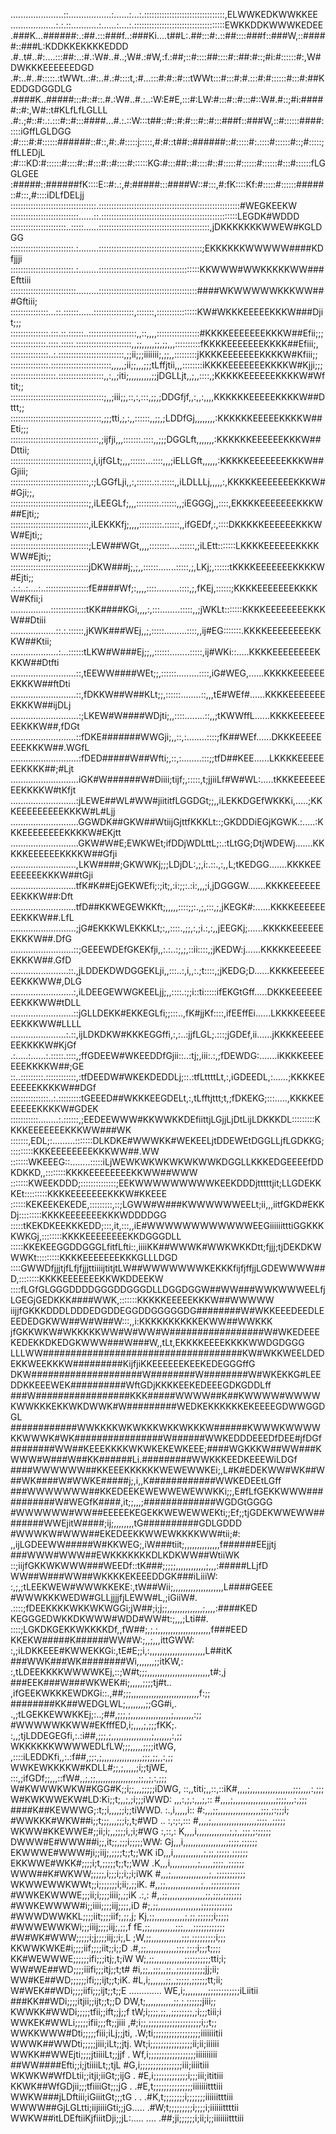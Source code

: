 .....................::.................:......:...:.::::::::::::::::::::::::::::::::,ELWWKEDKWWKKEE
..................:.:.::...........:......:....:.::::::::::::::::::::::::::::::::::::EWKKDDKWWWKEDEE
.###K...######:.:##.:::###f..:###Ki....t##L:.##:::#:.::##::::###f::###W,::#####::###L:KDDKKEKKKKEDDD
.#..t#..#:....:::##:..:#.:W#..#..;W#.:#W,:f.:##;::#::::##::::#::##:#::;#i:#::::::#:,W#DWKKKEEEEEEDGD
.#:..#..#:::::.:tWWt..:#:..#.:#::::t,:#...:::#:#::#:::tWWt:::#:::#:#.:::#:#::::::#:::#:##KEDDGDGGDLG
.####K..#####:::#::#::.#.:W#..#.:..:W:E#E,:::#:LW:#:::#::#:::#::W#.#::;#i:#####::#:,W#::t#KLfLfLGLLL
.#:.;#::#:.:.:::#::#:::####...#.:.::W:::t##::#::#:#:::#::#:::###f::###W,::#::::::####:::::iGffLGLDGG
:#::::#:#::::::######::#::,#:.#:::::j:::::,#:#::t##::######::#:::::#:.::::#::::::#::;#:::::;ffLLEDjL
:#:::KD:#::::::#::::#::#:::#::#::::#::::::KG:#:::##::#::::#::#:::::#::::::#::::::#:::#::::::fLGGLGEE
:#####::######fK::::E::#:.:,#:#####:::####W::#:::,#:fK::::Kf:#:::::#::::::#####::#:::,#::::iDLfDELjj
::::::::::::::::::::::::::::::::::.::::::::::::::::::::::::::::::::::::::::::::::::::::::::#WEGKEEKW
:::::::::::::::::::::::::::......::.::::::::::::::::::::::::::::::::::::::::::::::::::::::LEGDK#WDDD
::::::::::::::::::::::..:::::......::::::::::::::::::::::::::::::::::::::::::::,jDKKKKKKKWWEW#KGLDGG
:::::::::::::::::::::::::.:........:::::::::::::::::::::::::::::::::::::::::;EKKKKKKWWWWW####KDfjjji
:::::::::::::::::::::::::.:........::::::::::::::::::::::::::::::::::::::::KKWWW#WWKKKKKWW###Efttiii
::::::::::::::::::::::::::.........:::::::::::::::::::::::::::::::::::::::####WKWWWWWKKKWW###Gftiii;
:::::::::::::::...::.::::::......::::::::::::::::,:::::::,::::::::::::::::KW#WKKKEEEEEKKKW###Djit;;;
:::::::::::::::.:::.::.::::::..:::::::::::::::::::,,::,,,,:::::::::::::::::#KKKKEEEEEEEKKKW##Efii;;;
::::::::::::::.::::.:::::.::::::::::::::::::::::,,;;,,,,,;;,;;,,,::::::::::fKKKKEEEEEEEKKKK##Efiii;,
:::::::::::::::..:.::::::::::::::::::::::::::,;;ii;;;iiiiiii;,;;,,:::::::::jKKKKEEEEEEEKKKKW#Kfiii;;
:::::::::::::::.::::::::::::::::::::::::,,,,,;ii;;,,,;;;tLffjtii,,,::::::::iKKKKEEEEEEEKKKKW#Kjji;;;
::::::::::::::::::.::::::::::::::::::,,:,,;iti;,,,,,,,,,;;jDGLLjt,,;,,::::,;KKKKKEEEEEEKKKKW#Wftit;;
:::::::::::::::::::::::::::::::::::::;,,;iii;;,::,:,:::,;;,;DDGfjf,,:,,:,,,,KKKKKKEEEEEKKKKW##Dttt;;
::::::::::::::::::::::::::::::::::::,;;;tti,;,:,,::::::,,;;,;LDDfGj,,,,,,,,:KKKKKKEEEEEKKKKW##Eti;;;
:::::::::::::::::::::::::::::::::::,;ijfji,,,:::::::.::::,,;;;DGGLft,,,,,,,:KKKKKKEEEEEEKKKW##Dttii;
::::::::::::::::::::::::::::::::,i,ijfGLt;,,,::::::...::::,,,;iELLGft,,,,,,:KKKKKEEEEEEEKKKW##Gjiii;
:::::::::::::::::::::::::::::::,:;LGGfLji,,:,::::::.::.:::::,,iLDLLLj,,,,,:,KKKKKEEEEEEEKKKW##Gji;;,
:::::::::::::::::::::::::::::::;,iLEEGLf;,,,:::::::::.::::::,,;iEGGGj,,::::,EKKKKEEEEEEEKKKW##Ejti;;
:::::::::::::::::::::::::::::::,iLEKKKfj;,,,,:::::::::.::::::,,ifGEDf,:,::::DKKKKKEEEEEEKKKWW#Ejti;;
:::::::::::::::::::::::::::::::;LEW##WGt,,,,::::::::....::::::,;iLEtt:::::::LKKKKEEEEEEKKKKWW#Ejti;;
:::::::::::::::::::::::::::::::jDKW###j;,;,,::::::.......:::::,;,LKj;,::::::tKKKKEEEEEEEKKKKW#Ejti;;
.:.:..:....:..:::::::::::::::::fE####Wf;:,,,,::::.........::::,;,fKEj,::::::;KKKKEEEEEEEKKKKW#Kfii;i
................::::::::::::::tKK####KGi,,,,:,:::........:::::,,;jWKLt:::::::KKKKEEEEEEEEKKKW##Dtiii
..................::.:.::::::,jKWK###WEj,,;,:::::.........::::,,ij#EG:::::::.KKKKEEEEEEEEKKKW##Ktii;
...................:...::::::tLKW#W###Ej;;,,::::::........:::::,ij#WKi::.....KKKKEEEEEEEEKKKW##Dtfti
..........................::,tEEWW####WEt;;,::::::.........::::,iG#WEG,......KKKKKEEEEEEEKKKW##ftDti
..........................::,fDKKW##W##KLt;;,::::::........::,,,tE#WEf#......KKKKEEEEEEEEKKKW##ijDLj
...........................:;LKEW#W####WDjti;,,::::........::,,;tKWWffL......KKKKEEEEEEEEKKKW##,fDGt
..........................::fDKE#######WWGji;,,::,:........::::;fK##WEf......DKKKEEEEEEEEKKKW##.WGfL
...........................:fDED#####W##Wfti;,::,:........:::;;tfD##KEE......LKKKKEEEEEEEKKKK##;#Ljt
...........................iGK#W######W#Diiii;tijf;,:::::,t;jjiiLf#W#WL:.....tKKKEEEEEEEEKKKKW#tKfjt
..........................:jLEWE##WL#WW#jiititfLGGDGt;;,,iLEKKDGEfWKKKi,.....;KKKEEEEEEEEEKKKW#L#Ljj
...........................GGWDK##GKW##WtiijGjttfKKKLt::;GKDDDiEGjKGWK.:.....:KKKEEEEEEEEKKKKW#EKjtt
...........................GKW#W#E;EWKWEt;ifDDjWDLttL;:.:tLtGG;DtjWDEWj.......KKKKKEEEEEEKKKKW##Gfji
..........................,LKW####;GKWWKj;;;LDjDL:,;,i:.::.,:,,L;tKEDGG.......KKKKEEEEEEEEKKKW##tGji
..........................tfK#K##EjGEKWEfi;:;it;,:i:;;:.:i:,,,;i,jDGGGW.......KKKKEEEEEEEEKKKW##:Dft
..........................tfD##KKWEGEWKKft;,,,,,::::;;:.,;,:::,;,jKEGK#:......KKKKEEEEEEEEKKKW##.LfL
..........................;jG#EKKKWLEKKKLt;:,,::::.,;;,:,;i.:,:,,jEEGKj;......KKKKKEEEEEEEKKKW##.DfG
.........................::;GEEEWDEfGKEKfji,,:.:..:;,;,::ii::::,;jKEDW:j......KKKKKEEEEEEEKKKW##.GfD
.......................::.,jLDDEKDWDGGEKLji,,:::..:,i,,:.;t::::,;jKEDG;D......KKKKEEEEEEEEKKKWW#,DLG
.........................:,iLDEEGEWWGKEELjj;,,::::.:;;i::ti:::::ifEKGtGff.....DKKKEEEEEEEEKKKWW#tDLL
.........................::jGLLDEKK#EKKEGLfi;;:::..,fK#jjKf::::,ifEEffEi......LKKKKEEEEEEEKKKWW#LLLL
......................:.::,ijLDKDKW#KKKEGGffi,:,:..:jjfLGL;.:::;jGDEf,ii......jKKKKEEEEEEEKKKKW#KjGf
.:.....:......:.:::::.::::,;ffGDEEW#WKEEDDfGjii::..:tj;,iii:.:,;fDEWDG:.......iKKKKEEEEEEEKKKKW##;GE
::..:::::::::.::::::::::::,:tfDEEDW#WKEKDEDDLj;::.:tfLttttLt,:,iGDEEDL,:......;KKKKEEEEEEEKKKKW##DGf
:::::::::::::::..:.:::::::::tGEEED##WKKKEEGDELt,:,tLfftjttt;t,;fDKEKG;:::.....,KKKKEEEEEEEKKKKW#GDEK
:::::::::::........:.::::::,;EEDEEWWW#KKWWKKDEfiittjLGjjLjDtLijLDKKKDL:::::::::KKKKEEEEEEEKKKWW###WK
:::::::,EDL;:.........:::::::DLKDKE#WWWKK#WEKEELjtDDEWEtDGGLLjfLGDKKG;:::::::::KKKEEEEEEEEKKKWW##.WW
:::::::WKEEEG::........:::::iLjWEWKWKWKWKWKWWKDGGLLKKKEDGEEEEfDDKDKKD,,::::::::KKKKEEEEEEEEKKWW##WWW
:::::::KWEEKDDD;::::::::::::::;EEKWWWWWWWWWKEEKDDDjtttttjit;LLGDEKKKEt:::::::::KKKKEEEEEEEKKKW#KKEEE
::::::KEKEEKEKEDE,:::::::::,::;LGWW#W###KWWWWWWEELt;ii,,,iitfGKD#EKKDj:::::::::KKKKEEEEEEEKKKWDDDDGG
:::::tKEKDKEEKKKEDD;:::,it,:::,,iE#WWWWWWWWWWWWEEGiiiiiitttiGGKKKKWKGj,::::::::KKKKEEEEEEEEKKDGGGDLL
:::::KKEKEEGGDDGGGLfitfLfti::,iiiiKK##WWWK#WWKWKKDtt;fjjj;tjDEKDKWWWKt:::::::::KKKKEEEEEEEKKKGLLLDGD
::::GWWDfjjjtjfLfjfjjjttiiiijtitjtLW##WWWWWWWKEKKKfijfjffjjLGDEWWWW##D,::::::::KKKKEEEEEEEKKWKDDEEKW
::::fLGfGLGGGDDDDGGGDDGGGDLLDGGDGGW##WW###WWKWWWEELfjLGEGjGEDKKK####WWK,:::::::KKKKKEEEEEKKKW##WWWWW
iijjfGKKKDDDLDDDEDGDDEGGDDGGGGGDG########W#WKKEEEDEEDLEEEDEDGKWW##W#W##W:::,,i:KKKKKKKKKKEKWW##WWKKK
jfGKKWKW#WKKKKKWW#W#WW#W#################W#WKEDEEEKEDEKKDKEDGKWWW###W###W,,tLt,EKKKKEEEEKKKKWWDGDGGG
LLLWW####################################KW#WKKWEELDEDEKKWEEKKKW#########KijfjiKKEEEEEEKEEKEDEGGGffG
DKW####################W########W########W#WKEKKG#LEEDDKKEEEWEK##########WftGDjKKKKEEKEDEEEGDKGDDLff
###W#################KKK#####WWWW##K##KWWWW#WWWWKWWKKKEKKWKDWWK#W#########WEDKEKKKKKKEKEEEEGDWWGGDGL
############WWKKKKWKWKKKWKKWKKKW######KWWWKWWWWKKWWWK#WK################W######WWKEDDDEEEDfDEE#jfDGf
########WW##KEEEKKKKWKWKEKEWKEEE;####WGKKKW##WW###KWWW#W###W##KK######Li.#########WWKKKEEDKEEEWiLDGf
####WWWWWW##KKEEEKKKKKKWEWEWWKEi;,L#K#EDEKWW#WK##W##WK####W#WWKE#####j;,i,,K############WWKEDEEtLGff
###WWWWWWW##KKEDEEKEWEWWEWEWWKKi;;,E#fLfGEKKWWW###########W#WEGfK####,it;;,,,;#############WGDGtGGGG
#WWWWWW#WW##EEEEEKEGEKKWEWEWWEKti;;Ef;;tjGDEKWWEWW########WWEjitW####;ij;,,,,,,,,tG##########GDLGDDD
#WWWKW#WWW##EKEDEEKKWWEWKKKKWW#tii;#: ,,ijLGDEEWW#####W#KKWEG;,iW###tiit;,,,,,,,,,,,,,,f######EEjjtj
###WWW#WWW##EWKKKKKKKDLKDKWW##WtiiWK  ::;iijfGKKWKWWW###WEEDf::tK###;;;;;,,,,,,,,,,,,;,,,:#####LLjfD
WW##W###WW##WKKKKEKEEEDDGK###iLiiiW:   :,;,;tLEEKWEW#WWWKKEKE:,tW##Wii;,,,,,,,,,,,,,,,,,,,,L####GEEE
#WWWKKKWEDW#GLLjjjjfjLEWW#L,;iGiiW#.   .::::;fDEEKKKKWKKWKWGGi;jW##;i;j;;,,,,,,,,,,,,,,;,,,,:####KED
KEGGGEDWKKDKWWW#WDD#WW#t:;,,,;Lti##.    ::::;LGKDKGEKKWKKKKDf,,fW##;,;,;,,,,,,,,,,,,,,,,,,,,,f###EED
KKEKW#####K######WW#W:;,,;,,,ittGWW:     :,;iLDKKEEE#KWWEKKGi:,tE#E;;i,:,,,,,,,,,,,,,,,,,,,,,,L##itK
###WWK###WK########Wi,,,,,,,;;itKW,:      :,tLDEEKKKKWWWWKEj,::;W#t;;;,,,,,,,,,,,,,,,,,,,,,,,,,t#:,j
###EEK###W###WKWEK#i;,,,,,;;;;tj#t..       ,ifGEEKWKKKEWDKGi::.,##;;;,,,,,,,,,,,,,,,,,,,,,,,,,,,f:;;
########KK##WEDGLWL;,,,,,,,,;;GG#i,.       .,;tLGEKKEWWKKEj;:..;##,;;;,;,,,,,,,,,,,,,,,,;,,,,,,,,:;;
#WWWWWKKWW#EKfffED,i;,,,,;,;;;fKK;.         :,,;tjLDDEGEGfi,:.:i##,;;;,;,,,,,,,,,,,,,,,,;,,,,,,,:,;;
WKKKKKKWWWWEDLfLW;;;,,,,,;;;;itWG,           ,::::iLEDDKfi,,:.:f##,;;:,;,,,,,,,,,,,,,,,,;;;,;;,,:,;;
WWKEWKKKKW#KDLL#;;,;,,,,,;i;;tjWE,            :::,;ifGDf;;,,,::fW#,,;,;;,,,,,,,,,,,,,,,,,;;,,;,:,;;;
W#KWWWKWKW#KGG#K;;i;;,,,;;;;;iDWG,             ::,,titi;,,::,::iK#,,,,;,,,,,,,,,,,,,,,,,;;;,,,,:,;;;
W#KWKWWEKW#LD:Ki;;t;,,;,;i;;;iWWD:              ,,,:,;,:,,,;,::  #,,,,;,,,,,,,,,,,,,,,,,;;;;,,,:,;;;
####K##KEWWWG;:t;;i,,,,;;i;;tiWWD.               :.,i,,,,,i::    #:,,,;;,,,,,,,,,,,,,,,,,;;;,;:;;;i;
#WWKKK#WKW##i;;t;;;,,,;;;i;,t;#WD   ..            :,:;:,:::      #,,,,;,,,,,,,,,,,,,,,,,,;;;;,,;;;;;
WKWW#KKEWWE#;;ii;i;,,;;;;i,;i;#WG                  :,::,:        K,,,,i,,,,,,,,,,,,,;,;,,;;;,;:;;;;;
DWWW#E#WWW##i;;,it;;,;;;i;;;;;WW:                                Gj,,,i,,,,,,,,,,,,,,,,,,;;;;,;;;;;;
EKWWWE#WWW#ji;;iij;,;;;;t;;t;;WK                                 iD,,,i,,,,,,,,,,,,;,;;,;;;;;,;;;;;;
EKKWWE#WKK#;;;;i;t,;;;;;t;;t;;WW                                 .K,,,i,,,,,,,,,,,;,,,,,;;;;,,;;;;;;
WWW##K#WKWW;;;;;,i;;;i;;i;;i;iWK                                  #,,,;,,,,,,,,,,,,,,,;,,;;;;;;;;;;;
WKWWEWWKWWt;;i;;;;;;;i;ii;,;;iK.                                  #,,;;,,,,,,,,,,,,,,;,,,;;;;;;;;;;;
#WWKEKWWWE;;;ii;i;;;;iiii;,;;iK                            .:,:   #,,;;,,,,,,,,,,,,,,,;;,;;;,;;;;;;;
#WWKEWWWW#i;;iiii;;;;iij;;;;,iD                                   #;,;;,,,,,,,,,,,,,,,,,;;;;;;;;;;;;
#WWWDWWKKL;;;;iit;;;;iif;,;;,j;                                   Kj,;;,,,,,,,,,,,,;,;;,;;;;;;i;;;;;
#WWWEWWKWi;;;iiij;;;;iij;,;;,f                                    fE,;;,,,,,,,,,,;;;,,,,;;;;;;;;;;;;
#W#WK#WWW;;;;;i;j;;;;iij;;i;,L                                    ;W,;;,,,,,,,,,,,,;;;,;;;;;;;;;i;;;
KKWWKWKE#i;;;;iif;;;;iit;;i;;D                                    .#,;;,,,,,,,,,,,,;;;,;;;;i;;;t;;;;
KK#WEWWWE;;;;;;ifi;;;itj;,t;iW                                     W;,;;,,,,,,,,,,,,;;;;;;;;;;tti;i;
WW#WE##WD;;;;iiifi;;;itj;;t;t#                                     #i,;;,,;;;,,;;,,;;;;;;;;;;;jj;ii;
WW#KE##WD;;;;;;ifi;;;ijt;;t;iK.                                    #L,i;,,,,,,;;,,;;;;;,;;;;;;tt;ii;
W#WEK##WDi;;;;iifi;;;ijt;;t;;E   .............                     WE,i;,,,,,,,,,;;;;;;;;;;;;iLiitii
###KK##WDi;;;;itjii;;ijt;;t;;D                                     DW,t;,,,,,,,,,,,;;,;,;;;;;;jiii;;
KWWKK#WWDi;;;;;tfii;;ift;;j;;f                                     tW;i;;;;,;;,,;;;;;;;;,;i;;;tiii;i
WWKEK#WWLi;;;;;ifii;;;ft;;jiii                                     ,#;i;;,;;;;;;;;;;;;;;;;;;;;i;;t;;
WWKKWWW#Dti;;;;;fiii;iLj;;jti,                                     .W;ti;;;;;;;;;;;;;;;;;;iiiiiiitii
WWWK##WWDti;;;;;jiii;iLt;;jtj.                                      Wt;i;;;;;;;;;;;;;;;;ii;ii;iiiiii
WWKK##WWEjti;;;;jtiiiiLt;;jjf                         .             Wf,i;;;;;;;;;;;;;;;;;;iiiiiiiiii
##WW####Efti;;i;jtiiiiLt;;tjL                                       #G,i;;;;;;;;;;;;;;;;iii;iiiitiii
WKWKW#WfDLtii;;itji;iiGt;;ijG .                                     #E,i;;;;;;;;;;;;;i;;;iii;ititiii
KKWK##WfGDjii;;;tfiiiiGt;;;jG .                                    .#E,t;;;;;;;;;;;;;;;iiiiiiitttiii
WWKW###jLDftiii;iGiiitGt;;;tG .  .                                 .#K,t;;;;;;;;i;;;;;;;iiiiiitttiii
WWWW##GjLGLtti;iijiiiiGti;;jG.....                                 .#W;t;;;;;;;;;i;;;;i;iiiiiittttii
WWKW##itLDEftiiKjfiiitDji;;jL:.....  ....                          .##;ji;;;;;;i;ii;i;;iiiiiiitttiii
